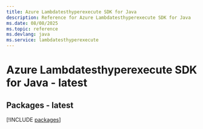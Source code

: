 ```yaml
---
title: Azure Lambdatesthyperexecute SDK for Java
description: Reference for Azure Lambdatesthyperexecute SDK for Java
ms.date: 08/08/2025
ms.topic: reference
ms.devlang: java
ms.service: lambdatesthyperexecute
---
```

# Azure Lambdatesthyperexecute SDK for Java - latest
## Packages - latest
[!INCLUDE [packages](lambdatesthyperexecute-index.md)]